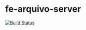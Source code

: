 # fe-arquivo-server

[![Build Status](https://travis-ci.org/elizeudesantana/fe-arquivo-server.svg?branch=master)](https://travis-ci.org/elizeudesantana/fe-arquivo-server)